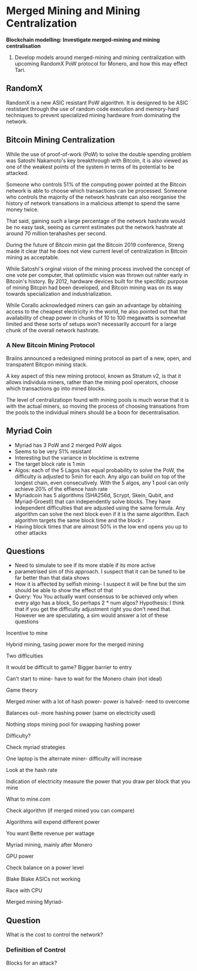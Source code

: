 # Merged Mining and Mining Centralization 

**Blockchain modelling: Investigate merged-mining and mining centralisation**

1. Develop models around merged-mining and mining centralization with upcoming RandomX PoW protocol for Monero, and how this may effect Tari.

## RandomX 

RandomX is a new ASIC resistant PoW algorithm. It is designred to be ASIC restistant through the use of random code execution and memory-hard techniques to prevent specialized mining hardware from dominating the network. 

## Bitcoin Mining Centralization 

While the use of proof-of-work (PoW) to solve the double spending problem was Satoshi Nakamoto's key breakthrough with Bitcoin, it is also viewed as one of the weakest points of the system in terms of its potential to be attacked. 

Someone who controls 51% of the computing power pointed at the Bitcoin network is able to choose which transactions can be processed. Someone who controls the majority of the network hashrate can also reorganise the history of network transations in a malicious attempt to spend the same money twice. 

That said, gaining such a large percentage of the network hashrate would be no easy task, seeing as current estimates put the network hashrate at around 70 million terahashes per second. 

During the future of Bitcoin minin gat the Bitcoin 2019 conference, Streng made it clear that he does not view current level of centralization in Bitcoin mining as acceptable. 

While Satoshi's orginal vision of the mining process involved the concept of one vote per computer, that optimistic vision was thrown out rahter early in Bitcoin's history. By 2012, hardware devices built for the specifdic purpose of mining Bitcpin had been developed, and Bitcoin mining was on its way towards specialization and industrialization. 

While Corallo acknowledged miners can gain an advantage by obtaining access to the cheapest electricity in the world, he also pointed out that the availability of cheap power in chunks of 10 to 100 megawatts is somewhat limited and these sorts of setups won’t necessarily account for a large chunk of the overall network hashrate.

### A New Bitcoin Mining Protocol 

Braiins announced a redesigned mining protocol as part of a new, open, and transpatent Bitcpon mining stack. 

A key aspect of this new mining protocol, known as Stratum v2, is that it allows individula miners, rather than the mining pool operators, choose which transactions go into mined blocks. 

The level of centralizatiopn found with mining pools is much worse that it is with the actual miners, so moving the process of choosing transations from the pools to the individual miners should be a boon for decentralisation. 







## Myriad Coin

- Myriad has 3 PoW and 2 merged PoW algos 
- Seems to be very 51% resistant 
- Interesting but the variance in blocktime is extreme 
- The target block rate is 1 min 
- Algos: each of the 5 Lagos has equal probability to solve the PoW, the difficulty is adjusted to 5min for each. Any algo can build on top of the longest chain, even consecutively. With the 5 algos, any 1 pool can only achieve 20% of the effience hash rate 
- Myriadcoin has 5 algorithms (SHA256d, Scrypt, Skein, Qubit, and Myriad-Groestl) that can independently solve blocks. They have independent difficulties that are adjusted using the same formula. Any algorithm can solve the next block even if it is the same algorithm. Each algorithm targets the same block time and the block r
- Having block times that are almost 50% in the low end opens you up to other attacks 

## Questions  

- Need to simulate to see if its more stable if its more active 
- parametrised sim of this approach. I suspect that it can be tuned to be far better than that data shows
- How it is affected by selfish mining- I suspect it will be fine but the sim should be able to show the effect of that
- Query: You You actually want consensus to be achieved only when every algo has a block, So perhaps 2 * num algos? Hypothesis: I think that if you get the difficulty adjustment right you don't need that. However we are speculating, a sim would answer a lot of these questions







Incentive to mine

Hybrid mining, tasing power more for the merged mining 

Two difficulties 

It would be difficult to game? Bigger barrier to entry 

Can’t start to mine- have to wait for the Monero chain (not ideal)

Game theory 

Merged miner with a lot of hash power- power is halved- need to overcome 

Balances out- more hashing power (same on electricity used)

Nothing stops mining pool for swapping hashing power 

Difficulty? 

Check myriad strategies 

One laptop is the alternate miner- difficulty will increase 

Look at the hash rate 

Indication of electricity measure the power that you draw per block that you mine 

What to mine.com 

Check algorithm (if merged mined you can compare)

Algorithms will expend different power 

You want Bette revenue per wattage 

Myriad mining, mainly after Monero 

GPU power

Check balance on a power level 

Blake Blake ASICs not working 

Race with CPU 

Merged mining Myriad- 

## Question 

What is the cost to control the network?

### Definition of Control 

Blocks for an attack? 